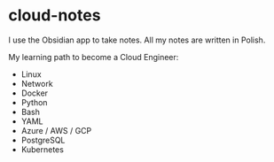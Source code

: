 # cloud-notes
I use the Obsidian app to take notes. All my notes are written in Polish.

My learning path to become a Cloud Engineer:
- Linux
- Network
- Docker
- Python
- Bash
- YAML
- Azure / AWS / GCP
- PostgreSQL
- Kubernetes
